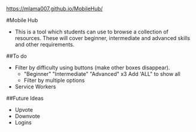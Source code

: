 https://mlama007.github.io/MobileHub/

#Mobile Hub
* This is a tool which students can use to browse a collection of resources. These will cover beginner, intermediate and advanced skills and other requirements.

##To do
* Filter by difficulty using buttons (make other boxes disappear). 
    * "Beginner" "Intermediate" "Advanced" x3 Add 'ALL" to show all
    * Filter by multiple options
* Service Workers

##Future Ideas
* Upvote
* Downvote
* Logins